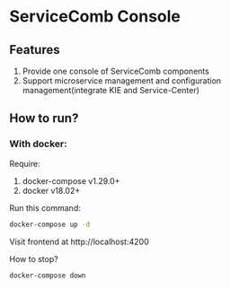 # ServiceComb Console

## Features

1. Provide one console of ServiceComb components
1. Support microservice management and configuration management(integrate KIE and Service-Center)

## How to run?
### With docker:

Require:
1. docker-compose v1.29.0+
1. docker v18.02+

Run this command:
```bash
docker-compose up -d
```

Visit frontend at http://localhost:4200

How to stop?
```bash
docker-compose down
```